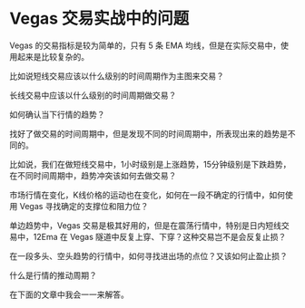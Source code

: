 # Vegas 交易实战中的问题

Vegas 的交易指标是较为简单的，只有 5 条 EMA 均线，但是在实际交易中，使用起来是比较复杂的。

比如说短线交易应该以什么级别的时间周期作为主图来交易？

长线交易中应该以什么级别的时间周期做交易？

如何确认当下行情的趋势？

找好了做交易的时间周期中，但是发现不同的时间周期中，所表现出来的趋势是不同的。

比如说，我们在做短线交易中，1小时级别是上涨趋势，15分钟级别是下跌趋势，在不同时间周期中，趋势冲突该如何去做交易？

市场行情在变化，K线价格的运动也在变化，如何在一段不确定的行情中，如何使用 Vegas 寻找确定的支撑位和阻力位？

单边趋势中，Vegas 交易是极其好用的，但是在震荡行情中，特别是日内短线交易中，12Ema 在 Vegas 隧道中反复上穿、下穿？这种交易岂不是会反复止损？

在一段多头、空头趋势的行情中，如何寻找进出场的点位？又该如何止盈止损？

什么是行情的推动周期？

在下面的文章中我会一一来解答。
